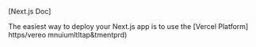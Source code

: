 
[Next.js Doc] 
  
The easiest way to deploy your Next.js app is to use the [Vercel Platform] https/vereo mnuiumltltap&tmentprd)
